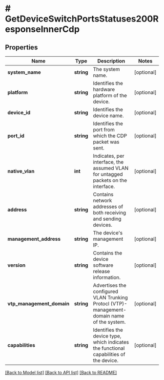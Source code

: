 # # GetDeviceSwitchPortsStatuses200ResponseInnerCdp

## Properties

Name | Type | Description | Notes
------------ | ------------- | ------------- | -------------
**system_name** | **string** | The system name. | [optional]
**platform** | **string** | Identifies the hardware platform of the device. | [optional]
**device_id** | **string** | Identifies the device name. | [optional]
**port_id** | **string** | Identifies the port from which the CDP packet was sent. | [optional]
**native_vlan** | **int** | Indicates, per interface, the assumed VLAN for untagged packets on the interface. | [optional]
**address** | **string** | Contains network addresses of both receiving and sending devices. | [optional]
**management_address** | **string** | The device&#39;s management IP. | [optional]
**version** | **string** | Contains the device software release information. | [optional]
**vtp_management_domain** | **string** | Advertises the configured VLAN Trunking Protocl (VTP)-management-domain name of the system. | [optional]
**capabilities** | **string** | Identifies the device type, which indicates the functional capabilities of the device. | [optional]

[[Back to Model list]](../../README.md#models) [[Back to API list]](../../README.md#endpoints) [[Back to README]](../../README.md)
